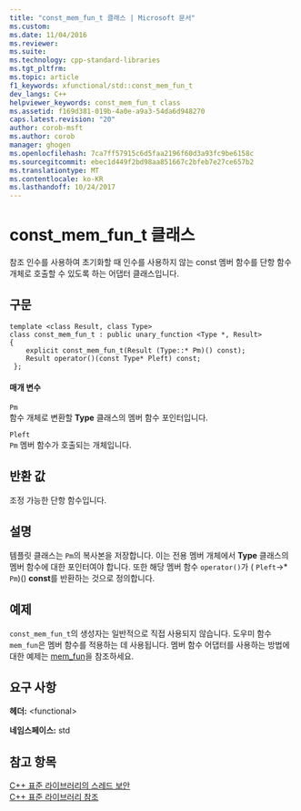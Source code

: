 ```yaml
---
title: "const_mem_fun_t 클래스 | Microsoft 문서"
ms.custom: 
ms.date: 11/04/2016
ms.reviewer: 
ms.suite: 
ms.technology: cpp-standard-libraries
ms.tgt_pltfrm: 
ms.topic: article
f1_keywords: xfunctional/std::const_mem_fun_t
dev_langs: C++
helpviewer_keywords: const_mem_fun_t class
ms.assetid: f169d381-019b-4a0e-a9a3-54da6d948270
caps.latest.revision: "20"
author: corob-msft
ms.author: corob
manager: ghogen
ms.openlocfilehash: 7ca7ff57915c6d5faa2196f60d3a93fc9be6158c
ms.sourcegitcommit: ebec1d449f2bd98aa851667c2bfeb7e27ce657b2
ms.translationtype: MT
ms.contentlocale: ko-KR
ms.lasthandoff: 10/24/2017
---
```

# <a name="constmemfunt-class"></a>const_mem_fun_t 클래스
참조 인수를 사용하여 초기화할 때 인수를 사용하지 않는 const 멤버 함수를 단항 함수 개체로 호출할 수 있도록 하는 어댑터 클래스입니다.  
  
## <a name="syntax"></a>구문  
  
```
template <class Result, class Type>
class const_mem_fun_t : public unary_function <Type *, Result>  
{
    explicit const_mem_fun_t(Result (Type::* Pm)() const);
    Result operator()(const Type* Pleft) const;
 };
```  
  
#### <a name="parameters"></a>매개 변수  
 `Pm`  
 함수 개체로 변환할 **Type** 클래스의 멤버 함수 포인터입니다.  
  
 `Pleft`  
 `Pm` 멤버 함수가 호출되는 개체입니다.  
  
## <a name="return-value"></a>반환 값  
 조정 가능한 단항 함수입니다.  
  
## <a name="remarks"></a>설명  
 템플릿 클래스는 `Pm`의 복사본을 저장합니다. 이는 전용 멤버 개체에서 **Type** 클래스의 멤버 함수에 대한 포인터여야 합니다. 또한 해당 멤버 함수 `operator()`가 ( `Pleft`->\* `Pm`)() **const**를 반환하는 것으로 정의합니다.  
  
## <a name="example"></a>예제  
 `const_mem_fun_t`의 생성자는 일반적으로 직접 사용되지 않습니다. 도우미 함수 `mem_fun`은 멤버 함수를 적용하는 데 사용됩니다. 멤버 함수 어댑터를 사용하는 방법에 대한 예제는 [mem_fun](../standard-library/functional-functions.md#mem_fun)을 참조하세요.  
  
## <a name="requirements"></a>요구 사항  
 **헤더:** \<functional>  
  
 **네임스페이스:** std  
  
## <a name="see-also"></a>참고 항목  
 [C++ 표준 라이브러리의 스레드 보안](../standard-library/thread-safety-in-the-cpp-standard-library.md)   
 [C++ 표준 라이브러리 참조](../standard-library/cpp-standard-library-reference.md)



